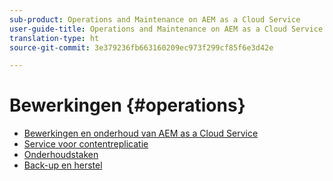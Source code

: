 ```yaml
---
sub-product: Operations and Maintenance on AEM as a Cloud Service
user-guide-title: Operations and Maintenance on AEM as a Cloud Service
translation-type: ht
source-git-commit: 3e379236fb663160209ec973f299cf85f6e3d42e

---
```



# Bewerkingen {#operations}

+ [Bewerkingen en onderhoud van AEM as a Cloud Service](/help/operations/home.md)
+ [Service voor contentreplicatie](replication.md)
+ [Onderhoudstaken](maintenance.md)
+ [Back-up en herstel](backup.md)

